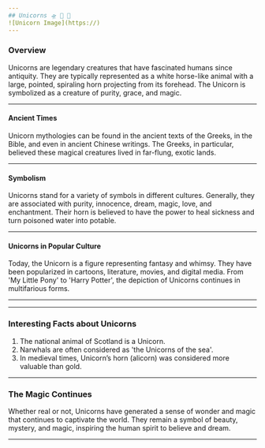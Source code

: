 ```yaml
---
## Unicorns 🛸 🎠 🦄
![Unicorn Image](https://)
---
```


### Overview

Unicorns are legendary creatures that have fascinated humans since 
antiquity. They are typically represented as a white horse-like animal 
with a large, pointed, spiraling horn projecting from its forehead. The 
Unicorn is symbolized as a creature of purity, grace, and magic.

---

#### Ancient Times

Unicorn mythologies can be found in the ancient texts of the Greeks, in 
the Bible, and even in ancient Chinese writings. The Greeks, in 
particular, believed these magical creatures lived in far-flung, exotic 
lands.

---

#### Symbolism

Unicorns stand for a variety of symbols in different cultures. Generally, 
they are associated with purity, innocence, dream, magic, love, and 
enchantment. Their horn is believed to have the power to heal sickness and 
turn poisoned water into potable. 

---

#### Unicorns in Popular Culture

Today, the Unicorn is a figure representing fantasy and whimsy. They have 
been popularized in cartoons, literature, movies, and digital media. From 
'My Little Pony' to 'Harry Potter', the depiction of Unicorns continues in 
multifarious forms.

---
---

### Interesting Facts about Unicorns

1. The national animal of Scotland is a Unicorn.
2. Narwhals are often considered as 'the Unicorns of the sea'.
3. In medieval times, Unicorn’s horn (alicorn) was considered more 
valuable than gold.

---

### The Magic Continues

Whether real or not, Unicorns have generated a sense of wonder and magic 
that continues to captivate the world. They remain a symbol of beauty, 
mystery, and magic, inspiring the human spirit to believe and dream.

---

